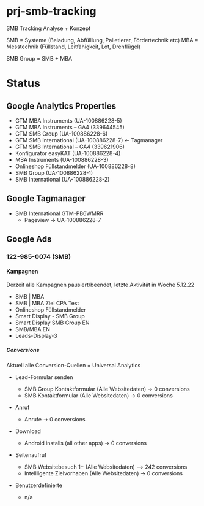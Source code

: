 # prj-smb-tracking
SMB Tracking Analyse + Konzept


SMB = Systeme (Beladung, Abfülllung, Palletierer, Fördertechnik etc)
MBA = Messtechnik (Füllstand, Leitfähigkeit, Lot, Drehflügel)

SMB Group = SMB + MBA



# Status

## Google Analytics Properties

- GTM MBA Instruments (UA-100886228-5)
- GTM MBA Instruments  – GA4 (339644545)
- GTM SMB Group (UA-100886228-6)
- GTM SMB International (UA-100886228-7) <- Tagmanager
- GTM SMB International  – GA4 (339621906)
- Konfigurator easyKAT (UA-100886228-4)
- MBA Instruments (UA-100886228-3)
- Onlineshop Füllstandmelder (UA-100886228-8)
- SMB Group (UA-100886228-1)
- SMB International (UA-100886228-2)

## Google Tagmanager 

- SMB International GTM-PB6WMRR
  - Pageview -> UA-100886228-7

## Google Ads

### 122-985-0074 (SMB)

#### Kampagnen

Derzeit alle Kampagnen pausiert/beendet, letzte Aktivität in Woche 5.12.22

- SMB | MBA
- SMB | MBA Ziel CPA Test
- Onlineshop Füllstandmelder
- Smart Display - SMB Group
- Smart Display SMB Group EN
- SMB/MBA EN
- Leads-Display-3

##### Conversions

Aktuell alle Conversion-Quellen = Universal Analytics

- Lead-Formular senden
  - SMB Group Kontaktformular (Alle Websitedaten) -> 0 conversions
  - SMB Kontaktformular (Alle Websitedaten) -> 0 conversions

- Anruf 
  - Anrufe -> 0 conversions

- Download
  - Android installs (all other apps) -> 0 conversions

- Seitenaufruf
  - SMB Websitebesuch 1+ (Alle Websitedaten)  --> 242 conversions
  - Intellligente Zielvorhaben (Alle Websitedaten) -> 0 conversions

- Benutzerdefinierte
  -  n/a
